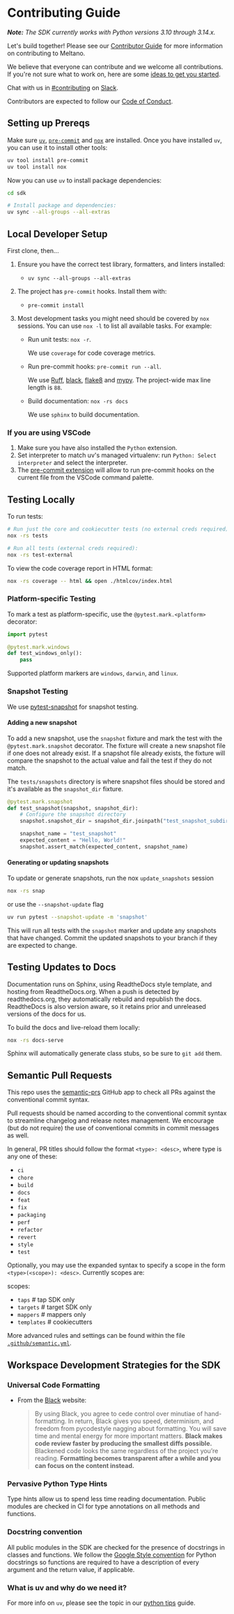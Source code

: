 # Contributing Guide

_**Note:** The SDK currently works with Python versions 3.10 through 3.14.x._

Let's build together! Please see our [Contributor Guide](https://docs.meltano.com/contribute/)
for more information on contributing to Meltano.

We believe that everyone can contribute and we welcome all contributions.
If you're not sure what to work on, here are some [ideas to get you started](https://github.com/meltano/sdk/labels/accepting%20pull%20requests).

Chat with us in [#contributing](https://meltano.slack.com/archives/C013Z450LCD) on [Slack](https://meltano.com/slack).

Contributors are expected to follow our [Code of Conduct](https://docs.meltano.com/contribute/#code-of-conduct).

## Setting up Prereqs

Make sure [`uv`](https://docs.astral.sh/uv/),
[`pre-commit`](https://pre-commit.com/) and [`nox`](https://nox.thea.codes/en/stable/)
are installed. Once you have installed `uv`, you can use it to install other tools:

```bash
uv tool install pre-commit
uv tool install nox
```

Now you can use `uv` to install package dependencies:

```bash
cd sdk
```

```bash
# Install package and dependencies:
uv sync --all-groups --all-extras
```

## Local Developer Setup

First clone, then...

1. Ensure you have the correct test library, formatters, and linters installed:

   - `uv sync --all-groups --all-extras`

1. The project has `pre-commit` hooks. Install them with:

   - `pre-commit install`

1. Most development tasks you might need should be covered by `nox` sessions. You can use `nox -l` to list all available tasks.
   For example:

   - Run unit tests: `nox -r`.

     We use `coverage` for code coverage metrics.

   - Run pre-commit hooks: `pre-commit run --all`.

     We use [Ruff](https://github.com/charliermarsh/ruff),
     [black](https://black.readthedocs.io/en/stable/index.html),
     [flake8](https://flake8.pycqa.org/en/latest/) and
     [mypy](https://mypy.readthedocs.io/en/stable/).
     The project-wide max line length is `88`.

   - Build documentation: `nox -rs docs`

     We use `sphinx` to build documentation.

### If you are using VSCode

1. Make sure you have also installed the `Python` extension.
1. Set interpreter to match uv's managed virtualenv: run
   `Python: Select interpreter` and select the interpreter.
1. The [pre-commit extension](https://marketplace.visualstudio.com/items?itemName=MarkLarah.pre-commit-vscode)
   will allow to run pre-commit hooks on the current file from the VSCode command palette.

## Testing Locally

To run tests:

```bash
# Run just the core and cookiecutter tests (no external creds required):
nox -rs tests

# Run all tests (external creds required):
nox -rs test-external
```

To view the code coverage report in HTML format:

```bash
nox -rs coverage -- html && open ./htmlcov/index.html
```

### Platform-specific Testing

To mark a test as platform-specific, use the `@pytest.mark.<platform>` decorator:

```python
import pytest

@pytest.mark.windows
def test_windows_only():
    pass
```

Supported platform markers are `windows`, `darwin`, and `linux`.

### Snapshot Testing

We use [pytest-snapshot](https://pypi.org/project/pytest-snapshot/) for snapshot testing.

#### Adding a new snapshot

To add a new snapshot, use the `snapshot` fixture and mark the test with the
`@pytest.mark.snapshot` decorator. The fixture will create a new snapshot file
if one does not already exist. If a snapshot file already exists, the fixture
will compare the snapshot to the actual value and fail the test if they do not
match.

The `tests/snapshots` directory is where snapshot files should be stored and
it's available as the `snapshot_dir` fixture.

```python
@pytest.mark.snapshot
def test_snapshot(snapshot, snapshot_dir):
    # Configure the snapshot directory
    snapshot.snapshot_dir = snapshot_dir.joinpath("test_snapshot_subdir")

    snapshot_name = "test_snapshot"
    expected_content = "Hello, World!"
    snapshot.assert_match(expected_content, snapshot_name)
```

#### Generating or updating snapshots

To update or generate snapshots, run the nox `update_snapshots` session

```bash
nox -rs snap
```

or use the `--snapshot-update` flag

```bash
uv run pytest --snapshot-update -m 'snapshot'
```

This will run all tests with the `snapshot` marker and update any snapshots that have changed.
Commit the updated snapshots to your branch if they are expected to change.

## Testing Updates to Docs

Documentation runs on Sphinx, using ReadtheDocs style template, and hosting from
ReadtheDocs.org. When a push is detected by readthedocs.org, they automatically rebuild
and republish the docs. ReadtheDocs is also version aware, so it retains prior and unreleased
versions of the docs for us.

To build the docs and live-reload them locally:

```bash
nox -rs docs-serve
```

Sphinx will automatically generate class stubs, so be sure to `git add` them.

## Semantic Pull Requests

This repo uses the [semantic-prs](https://github.com/Ezard/semantic-prs) GitHub app to check all PRs against the conventional commit syntax.

Pull requests should be named according to the conventional commit syntax to streamline changelog and release notes management. We encourage (but do not require) the use of conventional commits in commit messages as well.

In general, PR titles should follow the format `<type>: <desc>`, where type is any one of these:

- `ci`
- `chore`
- `build`
- `docs`
- `feat`
- `fix`
- `packaging`
- `perf`
- `refactor`
- `revert`
- `style`
- `test`

Optionally, you may use the expanded syntax to specify a scope in the form `<type>(<scope>): <desc>`. Currently scopes are:

scopes:

- `taps` # tap SDK only
- `targets` # target SDK only
- `mappers` # mappers only
- `templates` # cookiecutters

More advanced rules and settings can be found within the file [`.github/semantic.yml`](https://github.com/meltano/sdk/blob/main/.github/semantic.yml).

## Workspace Development Strategies for the SDK

### Universal Code Formatting

- From the [Black](https://black.readthedocs.io) website:
  > By using Black, you agree to cede control over minutiae of hand-formatting. In return, Black gives you speed, determinism, and freedom from pycodestyle nagging about formatting. You will save time and mental energy for more important matters. **Black makes code review faster by producing the smallest diffs possible.** Blackened code looks the same regardless of the project you’re reading. **Formatting becomes transparent after a while and you can focus on the content instead.**

### Pervasive Python Type Hints

Type hints allow us to spend less time reading documentation. Public modules are checked in CI for type annotations on all methods and functions.

### Docstring convention

All public modules in the SDK are checked for the presence of docstrings in classes and functions. We follow the [Google Style convention](https://www.sphinx-doc.org/en/master/usage/extensions/example_google.html) for Python docstrings so functions are required to have a description of every argument and the return value, if applicable.

### What is uv and why do we need it?

For more info on `uv`, please see the topic in our
[python tips](./python_tips.md) guide.
